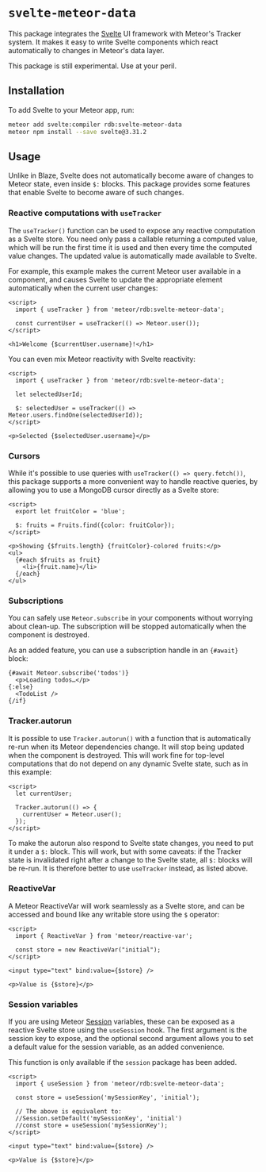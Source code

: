 # `svelte-meteor-data`

This package integrates the [Svelte](https://svelte.dev) UI framework with
Meteor's Tracker system.  It makes it easy to write Svelte components which
react automatically to changes in Meteor's data layer.

This package is still experimental.  Use at your peril.

## Installation

To add Svelte to your Meteor app, run:

```bash
meteor add svelte:compiler rdb:svelte-meteor-data
meteor npm install --save svelte@3.31.2
```

## Usage

Unlike in Blaze, Svelte does not automatically become aware of changes to Meteor
state, even inside `$:` blocks.  This package provides some features that enable
Svelte to become aware of such changes.

### Reactive computations with `useTracker`

The `useTracker()` function can be used to expose any reactive computation as a
Svelte store.  You need only pass a callable returning a computed value, which
will be run the first time it is used and then every time the computed value
changes.  The updated value is automatically made available to Svelte.

For example, this example makes the current Meteor user available in a
component, and causes Svelte to update the appropriate element automatically
when the current user changes:

```svelte
<script>
  import { useTracker } from 'meteor/rdb:svelte-meteor-data';

  const currentUser = useTracker(() => Meteor.user());
</script>

<h1>Welcome {$currentUser.username}!</h1>
```

You can even mix Meteor reactivity with Svelte reactivity:

```svelte
<script>
  import { useTracker } from 'meteor/rdb:svelte-meteor-data';

  let selectedUserId;

  $: selectedUser = useTracker(() => Meteor.users.findOne(selectedUserId));
</script>

<p>Selected {$selectedUser.username}</p>
```

### Cursors

While it's possible to use queries with `useTracker(() => query.fetch())`, this
package supports a more convenient way to handle reactive queries, by allowing
you to use a MongoDB cursor directly as a Svelte store:

```svelte
<script>
  export let fruitColor = 'blue';

  $: fruits = Fruits.find({color: fruitColor});
</script>

<p>Showing {$fruits.length} {fruitColor}-colored fruits:</p>
<ul>
  {#each $fruits as fruit}
    <li>{fruit.name}</li>
  {/each}
</ul>
```

### Subscriptions

You can safely use `Meteor.subscribe` in your components without worrying about
clean-up.  The subscription will be stopped automatically when the component is
destroyed.

As an added feature, you can use a subscription handle in an `{#await}` block:

```svelte
{#await Meteor.subscribe('todos')}
  <p>Loading todos…</p>
{:else}
  <TodoList />
{/if}
```

### Tracker.autorun

It is possible to use `Tracker.autorun()` with a function that is automatically
re-run when its Meteor dependencies change.  It will stop being updated when the
component is destroyed.  This will work fine for top-level computations that do
not depend on any dynamic Svelte state, such as in this example:

```svelte
<script>
  let currentUser;

  Tracker.autorun(() => {
    currentUser = Meteor.user();
  });
</script>
```

To make the autorun also respond to Svelte state changes, you need to put it
under a `$:` block.  This will work, but with some caveats: if the Tracker state
is invalidated right after a change to the Svelte state, all `$:` blocks will be
re-run.  It is therefore better to use `useTracker` instead, as listed above.

### ReactiveVar

A Meteor ReactiveVar will work seamlessly as a Svelte store, and can be accessed
and bound like any writable store using the `$` operator:

```svelte
<script>
  import { ReactiveVar } from 'meteor/reactive-var';

  const store = new ReactiveVar("initial");
</script>

<input type="text" bind:value={$store} />

<p>Value is {$store}</p>
```

### Session variables

If you are using Meteor [Session](https://docs.meteor.com/api/session.html)
variables, these can be exposed as a reactive Svelte store using the
`useSession` hook.  The first argument is the session key to expose, and the
optional second argument allows you to set a default value for the session
variable, as an added convenience.

This function is only available if the `session` package has been added.

```svelte
<script>
  import { useSession } from 'meteor/rdb:svelte-meteor-data';

  const store = useSession('mySessionKey', 'initial');

  // The above is equivalent to:
  //Session.setDefault('mySessionKey', 'initial')
  //const store = useSession('mySessionKey');
</script>

<input type="text" bind:value={$store} />

<p>Value is {$store}</p>
```
